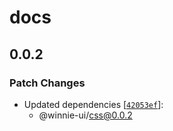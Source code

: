 # docs

## 0.0.2

### Patch Changes

- Updated dependencies [[`42053ef`](https://github.com/adamaho/winnie-ui/commit/42053ef3b90128354d9ad2c36422d11f5e2967a9)]:
  - @winnie-ui/css@0.0.2
